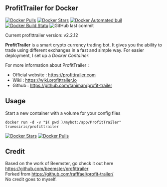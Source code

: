 ProfitTrailer for Docker
------------------------

[![Docker Pulls](https://img.shields.io/docker/pulls/trueosiris/profittrailer.svg)](https://hub.docker.com/r/trueosiris/profittrailer/) [![Docker Stars](https://img.shields.io/docker/stars/trueosiris/profittrailer.svg)](https://hub.docker.com/r/trueosiris/profittrailer/) [![Docker Automated buil](https://img.shields.io/docker/automated/trueosiris/profittrailer.svg)](https://hub.docker.com/r/trueosiris/profittrailer/) [![Docker Build Statu](https://img.shields.io/docker/build/trueosiris/profittrailer.svg)](https://hub.docker.com/r/trueosiris/profittrailer/) ![GitHub last commit](https://img.shields.io/github/last-commit/trueosiris/docker-profittrailer.svg)

Current profittrailer version: v2.2.12

**ProfitTrailer** is a smart crypto currency trading bot. It gives you the ability to trade using different exchanges in a fast and simple way.
For easier deployment, I set up a *Docker Container*.

For more information about ProfitTrailer :

 - Official website : https://profittrailer.com
 - Wiki : https://wiki.profittrailer.io
 - Github : https://github.com/taniman/profit-trailer

Usage
-----

Start a new container with a volume for your config files

    docker run -d -v "$( pwd )/mybot:/app/ProfitTrailer" trueosiris/profittrailer

[![Docker Stars](https://img.shields.io/docker/stars/rafffael/profit-trailer.svg)](https://hub.docker.com/r/rafffael/profit-trailer/)
[![Docker Pulls](https://img.shields.io/docker/pulls/rafffael/profit-trailer.svg)](https://hub.docker.com/r/rafffael/profit-trailer/)

Credit
------

Based on the work of Beemster, go check it out here
https://github.com/beemster/profittrailer \
Forked from 
https://github.com/rafffael/profit-trailer/ \
No credit goes to myself.
